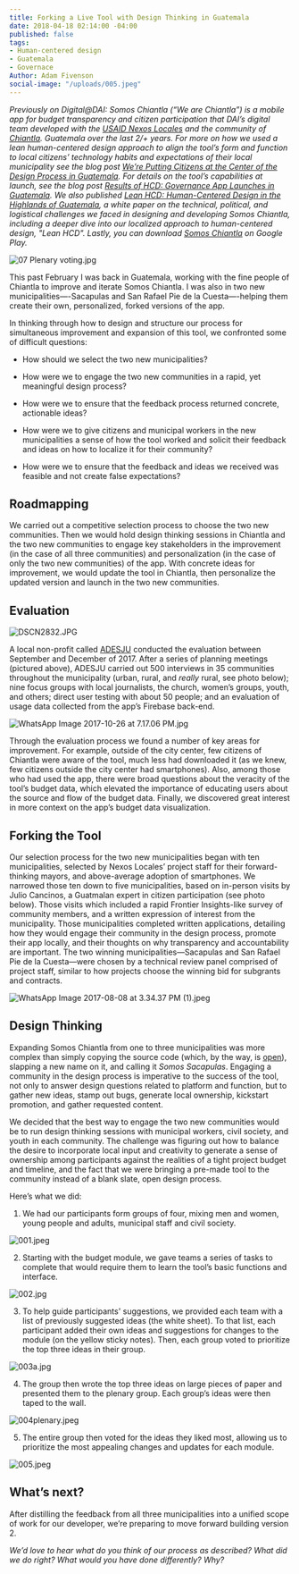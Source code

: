 ```yaml
---
title: Forking a Live Tool with Design Thinking in Guatemala
date: 2018-04-18 02:14:00 -04:00
published: false
tags:
- Human-centered design
- Guatemala
- Governace
Author: Adam Fivenson
social-image: "/uploads/005.jpeg"
---
```


*Previously on Digital@DAI: Somos Chiantla (“We are Chiantla”) is a mobile app for budget transparency and citizen participation that DAI’s digital team developed with the [USAID Nexos Locales](https://www.dai.com/our-work/projects/guatemala-nexos-locales) and the community of [Chiantla](https://goo.gl/maps/rz1w6hbbEwM2). Guatemala over the last 2/+ years. For more on how we used a lean human-centered design approach to align the tool’s form and function to local citizens’ technology habits and expectations of their local municipality see the blog post [We’re Putting Citizens at the Center of the Design Process in Guatemala](https://dai-global-digital.com/citizen-centered-design-guatemala.html). For details on the tool’s capabilities at launch, see the blog post [Results of HCD: Governance App Launches in Guatemala](https://dai-global-digital.com/governance-app-guatemala.html). We also published [Lean HCD: Human-Centered Design in the Highlands of Guatemala](https://dai-global-digital.com/lean-hcd.html), a white paper on the technical, political, and logistical challenges we faced in designing and developing Somos Chiantla, including a deeper dive into our localized approach to human-centered design, "Lean HCD". Lastly, you can download [Somos Chiantla](https://play.google.com/store/apps/details?id=gt.muni.chiantla&hl=en) on Google Play.*

![07 Plenary voting.jpg](/uploads/07%20Plenary%20voting.jpg)

This past February I was back in Guatemala, working with the fine people of Chiantla to improve and iterate Somos Chiantla. I was also in two new municipalities—-Sacapulas and San Rafael Pie de la Cuesta—-helping them create their own, personalized, forked versions of the app.

In thinking through how to design and structure our process for simultaneous improvement and expansion of this tool, we confronted some of difficult questions:

* How should we select the two new municipalities?

* How were we to engage the two new communities in a rapid, yet meaningful design process?

* How were we to ensure that the feedback process returned concrete, actionable ideas?

* How were we to give citizens and municipal workers in the new municipalities a sense of how the tool worked and solicit their feedback and ideas on how to localize it for their community?

* How were we to ensure that the feedback and ideas we received was feasible and not create false expectations?

## Roadmapping

We carried out a competitive selection process to choose the two new communities. Then we would hold design thinking sessions in Chiantla and the two new communities to engage key stakeholders in the improvement (in the case of all three communities) and personalization (in the case of only the two new communities) of the app. With concrete ideas for improvement, we would update the tool in Chiantla, then personalize the updated version and launch in the two new communities.

## Evaluation

![DSCN2832.JPG](/uploads/DSCN2832.JPG)

A local non-profit called [ADESJU](https://www.facebook.com/Asociaci%C3%B3n-Para-el-Desarrollo-Sostenible-de-la-Juventud-130288017040702/) conducted the evaluation between September and December of 2017. After a series of planning meetings (pictured above), ADESJU carried out 500 interviews in 35 communities throughout the municipality (urban, rural, and *really* rural, see photo below); nine focus groups with local journalists, the church, women’s groups, youth, and others; direct user testing with about 50 people; and an evaluation of usage data collected from the app’s Firebase back-end.

![WhatsApp Image 2017-10-26 at 7.17.06 PM.jpg](/uploads/WhatsApp%20Image%202017-10-26%20at%207.17.06%20PM.jpg)

Through the evaluation process we found a number of key areas for improvement. For example, outside of the city center, few citizens of Chiantla were aware of the tool, much less had downloaded it (as we knew, few citizens outside the city center had smartphones). Also, among those who had used the app, there were broad questions about the veracity of the tool’s budget data, which elevated the importance of educating users about the source and flow of the budget data. Finally, we discovered great interest in more context on the app’s budget data visualization.

## Forking the Tool

Our selection process for the two new municipalities began with ten municipalities, selected by Nexos Locales’ project staff for their forward-thinking mayors, and above-average adoption of smartphones. We narrowed those ten down to five municipalities, based on in-person visits by Julio Cancinos, a Guatmalan expert in citizen participation (see photo below). Those visits which included a rapid Frontier Insights-like survey of community members, and a written expression of interest from the municipality. Those municipalities completed written applications, detailing how they would engage their community in the design process, promote their app locally, and their thoughts on why transparency and accountability are important. The two winning municipalities—Sacapulas and San Rafael Pie de la Cuesta—were chosen by a technical review panel comprised of project staff, similar to how projects choose the winning bid for subgrants and contracts.

![WhatsApp Image 2017-08-08 at 3.34.37 PM (1).jpeg](/uploads/WhatsApp%20Image%202017-08-08%20at%203.34.37%20PM%20(1).jpeg)

## Design Thinking

Expanding Somos Chiantla from one to three municipalities was more complex than simply copying the source code (which, by the way, is [open](https://github.com/munis-transparencia-gobierno-abierto/municipalidad-de-chiantla)), slapping a new name on it, and calling it *Somos Sacapulas*. Engaging a community in the design process is imperative to the success of the tool, not only to answer design questions related to platform and function, but to gather new ideas, stamp out bugs, generate local ownership, kickstart promotion, and gather requested content.

We decided that the best way to engage the two new communities would be to run design thinking sessions with municipal workers, civil society, and youth in each community. The challenge was figuring out how to balance the desire to incorporate local input and creativity to generate a sense of ownership among participants against the realities of a tight project budget and timeline, and the fact that we were bringing a pre-made tool to the community instead of a blank slate, open design process.

Here’s what we did:

1. We had our participants form groups of four, mixing men and women, young people and adults, municipal staff and civil society.

![001.jpeg](/uploads/001.jpeg)

2. Starting with the budget module, we gave teams a series of tasks to complete that would require them to learn the tool’s basic functions and interface.

![002.jpg](/uploads/002.jpg)

3. To help guide participants' suggestions, we provided each team with a list of previously suggested ideas (the white sheet). To that list, each participant added their own ideas and suggestions for changes to the module (on the yellow sticky notes). Then, each group voted to prioritize the top three ideas in their group.

![003a.jpg](/uploads/003a.jpg)

4. The group then wrote the top three ideas on large pieces of paper and presented them to the plenary group. Each group’s ideas were then taped to the wall.

![004plenary.jpeg](/uploads/004plenary.jpeg)

5. The entire group then voted for the ideas they liked most, allowing us to prioritize the most appealing changes and updates for each module.

![005.jpeg](/uploads/005.jpeg)

## What’s next?

After distilling the feedback from all three municipalities into a unified scope of work for our developer, we’re preparing to move forward building version 2.

*We’d love to hear what do you think of our process as described? What did we do right? What would you have done differently? Why?*